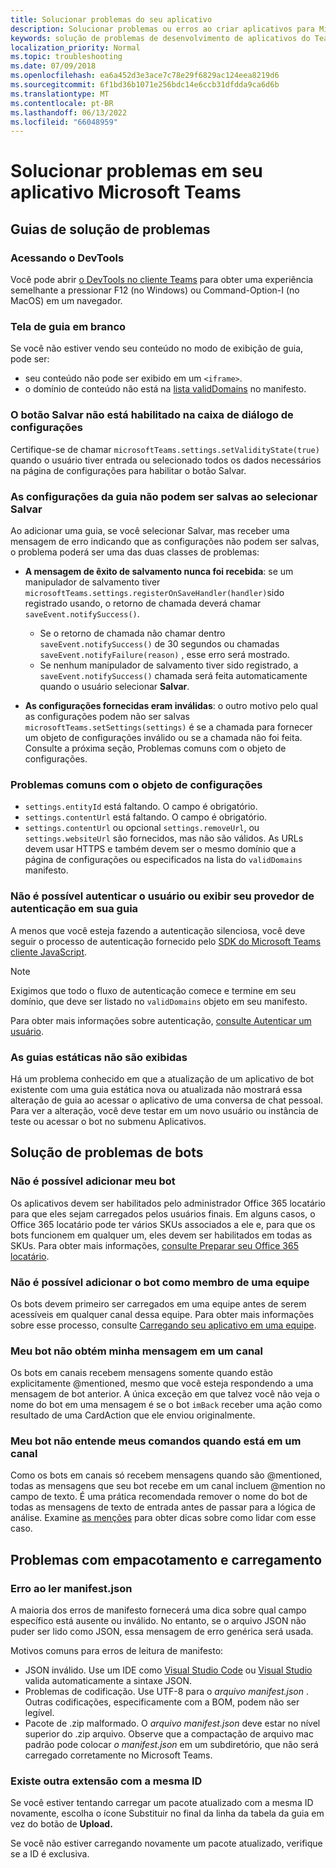 ```yaml
---
title: Solucionar problemas do seu aplicativo
description: Solucionar problemas ou erros ao criar aplicativos para Microsoft Teams
keywords: solução de problemas de desenvolvimento de aplicativos do Teams
localization_priority: Normal
ms.topic: troubleshooting
ms.date: 07/09/2018
ms.openlocfilehash: ea6a452d3e3ace7c78e29f6829ac124eea8219d6
ms.sourcegitcommit: 6f1bd36b1071e256bdc14e6ccb31dfdda9ca6d6b
ms.translationtype: MT
ms.contentlocale: pt-BR
ms.lasthandoff: 06/13/2022
ms.locfileid: "66048959"
---
```

# <a name="troubleshoot-your-microsoft-teams-app"></a>Solucionar problemas em seu aplicativo Microsoft Teams

## <a name="troubleshooting-tabs"></a>Guias de solução de problemas

### <a name="accessing-the-devtools"></a>Acessando o DevTools

Você pode abrir [o DevTools no cliente Teams](~/tabs/how-to/developer-tools.md) para obter uma experiência semelhante a pressionar F12 (no Windows) ou Command-Option-I (no MacOS) em um navegador.

### <a name="blank-tab-screen"></a>Tela de guia em branco

Se você não estiver vendo seu conteúdo no modo de exibição de guia, pode ser:

* seu conteúdo não pode ser exibido em um `<iframe>`.
* o domínio de conteúdo não está na [lista validDomains](~/resources/schema/manifest-schema.md#validdomains) no manifesto.

### <a name="the-save-button-isnt-enabled-on-the-settings-dialog"></a>O botão Salvar não está habilitado na caixa de diálogo de configurações

Certifique-se de chamar `microsoftTeams.settings.setValidityState(true)` quando o usuário tiver entrada ou selecionado todos os dados necessários na página de configurações para habilitar o botão Salvar.

### <a name="the-tab-settings-cant-be-saved-on-selecting-save"></a>As configurações da guia não podem ser salvas ao selecionar Salvar

Ao adicionar uma guia, se você selecionar  Salvar, mas receber uma mensagem de erro indicando que as configurações não podem ser salvas, o problema poderá ser uma das duas classes de problemas:

* **A mensagem de êxito de salvamento nunca foi recebida**: se um manipulador de salvamento tiver `microsoftTeams.settings.registerOnSaveHandler(handler)`sido registrado usando, o retorno de chamada deverá chamar `saveEvent.notifySuccess()`.

  * Se o retorno de chamada não chamar dentro `saveEvent.notifySuccess()` de 30 segundos ou chamadas `saveEvent.notifyFailure(reason)` , esse erro será mostrado.
  * Se nenhum manipulador de salvamento tiver sido registrado, a `saveEvent.notifySuccess()` chamada será feita automaticamente quando o usuário selecionar **Salvar**.

* **As configurações fornecidas eram inválidas**: o outro motivo pelo qual as configurações podem não ser salvas `microsoftTeams.setSettings(settings)` é se a chamada para fornecer um objeto de configurações inválido ou se a chamada não foi feita. Consulte a próxima seção, Problemas comuns com o objeto de configurações.

### <a name="common-problems-with-the-settings-object"></a>Problemas comuns com o objeto de configurações

* `settings.entityId` está faltando. O campo é obrigatório.
* `settings.contentUrl` está faltando. O campo é obrigatório.
* `settings.contentUrl` ou opcional `settings.removeUrl`, ou `settings.websiteUrl` são fornecidos, mas não são válidos. As URLs devem usar HTTPS e também devem ser o mesmo domínio que a página de configurações ou especificados na lista do `validDomains` manifesto.

### <a name="cant-authenticate-the-user-or-display-your-auth-provider-in-your-tab"></a>Não é possível autenticar o usuário ou exibir seu provedor de autenticação em sua guia

A menos que você esteja fazendo a autenticação silenciosa, você deve seguir o processo de autenticação fornecido pelo [SDK do Microsoft Teams cliente JavaScript](/javascript/api/overview/msteams-client).

> [!NOTE]
> Exigimos que todo o fluxo de autenticação comece e termine em seu domínio, que deve ser listado no `validDomains` objeto em seu manifesto.

Para obter mais informações sobre autenticação, [consulte Autenticar um usuário](~/concepts/authentication/authentication.md).

### <a name="static-tabs-not-showing-up"></a>As guias estáticas não são exibidas

Há um problema conhecido em que a atualização de um aplicativo de bot existente com uma guia estática nova ou atualizada não mostrará essa alteração de guia ao acessar o aplicativo de uma conversa de chat pessoal.  Para ver a alteração, você deve testar em um novo usuário ou instância de teste ou acessar o bot no submenu Aplicativos.

## <a name="troubleshooting-bots"></a>Solução de problemas de bots

### <a name="cant-add-my-bot"></a>Não é possível adicionar meu bot

Os aplicativos devem ser habilitados pelo administrador Office 365 locatário para que eles sejam carregados pelos usuários finais. Em alguns casos, o Office 365 locatário pode ter vários SKUs associados a ele e, para que os bots funcionem em qualquer um, eles devem ser habilitados em todas as SKUs. Para obter mais informações, [consulte Preparar seu Office 365 locatário](~/concepts/build-and-test/prepare-your-o365-tenant.md).

### <a name="cant-add-bot-as-a-member-of-a-team"></a>Não é possível adicionar o bot como membro de uma equipe

Os bots devem primeiro ser carregados em uma equipe antes de serem acessíveis em qualquer canal dessa equipe. Para obter mais informações sobre esse processo, consulte [Carregando seu aplicativo em uma equipe](~/concepts/deploy-and-publish/apps-upload.md).

### <a name="my-bot-doesnt-get-my-message-in-a-channel"></a>Meu bot não obtém minha mensagem em um canal

Os bots em canais recebem mensagens somente quando estão explicitamente @mentioned, mesmo que você esteja respondendo a uma mensagem de bot anterior. A única exceção em que talvez você não veja o nome do bot em uma mensagem é se o bot `imBack` receber uma ação como resultado de uma CardAction que ele enviou originalmente.

### <a name="my-bot-doesnt-understand-my-commands-when-in-a-channel"></a>Meu bot não entende meus comandos quando está em um canal

Como os bots em canais só recebem mensagens quando são @mentioned, todas as mensagens que seu bot recebe em um canal incluem @mention no campo de texto. É uma prática recomendada remover o nome do bot de todas as mensagens de texto de entrada antes de passar para a lógica de análise. Examine [as menções](../bots/how-to/conversations/channel-and-group-conversations.md#work-with-mentions) para obter dicas sobre como lidar com esse caso.

## <a name="issues-with-packaging-and-uploading"></a>Problemas com empacotamento e carregamento

### <a name="error-while-reading-manifestjson"></a>Erro ao ler manifest.json

A maioria dos erros de manifesto fornecerá uma dica sobre qual campo específico está ausente ou inválido. No entanto, se o arquivo JSON não puder ser lido como JSON, essa mensagem de erro genérica será usada.

Motivos comuns para erros de leitura de manifesto:

* JSON inválido. Use um IDE como [Visual Studio Code](https://code.visualstudio.com) ou [Visual Studio](https://www.visualstudio.com/vs/) valida automaticamente a sintaxe JSON.
* Problemas de codificação. Use UTF-8 para o *arquivo manifest.json* . Outras codificações, especificamente com a BOM, podem não ser legível.
* Pacote de .zip malformado. O *arquivo manifest.json* deve estar no nível superior do .zip arquivo. Observe que a compactação de arquivo mac padrão pode colocar *o manifest.json* em um subdiretório, que não será carregado corretamente no Microsoft Teams.

### <a name="another-extension-with-same-id-exists"></a>Existe outra extensão com a mesma ID

Se você estiver tentando carregar um pacote atualizado com a mesma ID novamente, escolha o ícone Substituir  no final da linha da tabela da guia em vez do botão de **Upload.**

Se você não estiver carregando novamente um pacote atualizado, verifique se a ID é exclusiva.
